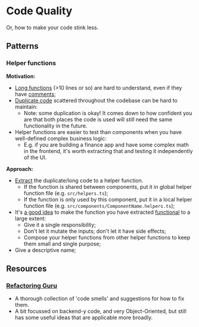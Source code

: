 # Code Quality

Or, how to make your code stink less.

## Patterns

### Helper functions

**Motivation:**

- [Long functions](https://refactoring.guru/smells/long-method) (>10 lines or so) are hard to understand, even if they have [comments](https://refactoring.guru/smells/comments);
- [Duplicate code](https://refactoring.guru/smells/duplicate-code) scattered throughout the codebase can be hard to maintain:
  - Note: some duplication is okay! It comes down to how confident you are that both places the code is used will _still_ need the same functionality in the future.
- Helper functions are easier to test than components when you have well-defined complex business logic:
  - E.g. if you are building a finance app and have some complex math in the frontend, it's worth extracting that and testing it independently of the UI.

**Approach:**

- [Extract](https://refactoring.guru/extract-method) the duplicate/long code to a helper function.
  - If the function is shared between components, put it in global helper function file (e.g. `src/helpers.ts`);
  - If the function is only used by this component, put it in a local helper function file (e.g. `src/components/ComponentName.helpers.ts`);
- It's [a good idea](https://www.dhiwise.com/post/a-guide-to-leveraging-react-helper-functions-for-development) to make the function you have extracted [functional](https://www.turing.com/kb/introduction-to-functional-programming) to a large extent:
  - Give it a single responsibility;
  - Don't let it mutate the inputs; don't let it have side effects;
  - Compose your helper functions from other helper functions to keep them small and single purpose;
- Give a descriptive name;

## Resources

### [Refactoring Guru](https://refactoring.guru/)

- A thorough collection of 'code smells' and suggestions for how to fix them.
- A bit focussed on backend-y code, and very Object-Oriented, but still has some useful ideas that are applicable more broadly.
